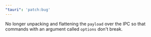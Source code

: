 ```yaml
---
"tauri": 'patch:bug'
---
```


No longer unpacking and flattening the `payload` over the IPC so that commands with an argument called `options` don't break.
